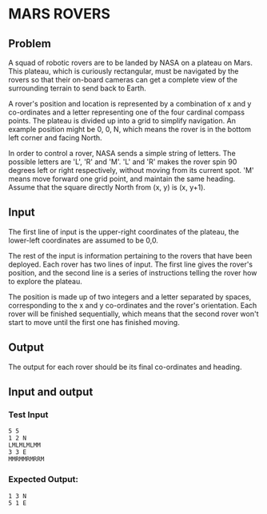 MARS ROVERS
===========

Problem
-------

A squad of robotic rovers are to be landed by NASA on a plateau on Mars. This plateau, which is curiously rectangular, must be navigated by the rovers so that their on-board cameras can get a complete view of the surrounding terrain to send back to Earth.

A rover's position and location is represented by a combination of x and y co-ordinates and a letter representing one of the four cardinal compass points. The plateau is divided up into a grid to simplify navigation. An example position might be 0, 0, N, which means the rover is in the bottom left corner and facing North.

In order to control a rover, NASA sends a simple string of letters. The possible letters are 'L', 'R' and 'M'. 'L' and 'R' makes the rover spin 90 degrees left or right respectively, without moving from its current spot. 'M' means move forward one grid point, and maintain the same heading.
Assume that the square directly North from (x, y) is (x, y+1).

Input
-----

The first line of input is the upper-right coordinates of the plateau, the lower-left coordinates are assumed to be 0,0.

The rest of the input is information pertaining to the rovers that have been deployed. Each rover has two lines of input. The first line gives the rover's position, and the second line is a series of instructions telling the rover how to explore the plateau.

The position is made up of two integers and a letter separated by spaces, corresponding to the x and y co-ordinates and the rover's orientation.
Each rover will be finished sequentially, which means that the second rover won't start to move until the first one has finished moving.

Output
------

The output for each rover should be its final co-ordinates and heading. 

Input and output
----------------

### Test Input
	5 5
	1 2 N
	LMLMLMLMM
	3 3 E
	MMRMMRMRRM

### Expected Output:
	1 3 N
	5 1 E